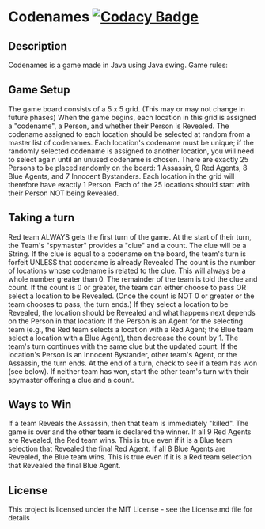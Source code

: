 # Codenames [![Codacy Badge](https://api.codacy.com/project/badge/Grade/04e09bb3541f48a4ada13540bd3c9b02)](https://www.codacy.com/app/Bridgie/Codenames?utm_source=github.com&amp;utm_medium=referral&amp;utm_content=Bridgie/Codenames&amp;utm_campaign=Badge_Grade)

## Description
Codenames is a game made in Java using Java swing. Game rules:
## Game Setup
The game board consists of a 5 x 5 grid. (This may or may not change in future phases)
When the game begins, each location in this grid is assigned a "codename", a Person, and whether their Person is Revealed.
The codename assigned to each location should be selected at random from a master list of codenames. Each location's codename must be unique; if the randomly selected codename is assigned to another location, you will need to select again until an unused codename is chosen.
There are exactly 25 Persons to be placed randomly on the board: 1 Assassin, 9 Red Agents, 8 Blue Agents, and 7 Innocent Bystanders. Each location in the grid will therefore have exactly 1 Person.
Each of the 25 locations should start with their Person NOT being Revealed.
## Taking a turn
Red team ALWAYS gets the first turn of the game.
At the start of their turn, the Team's "spymaster" provides a "clue" and a count.
The clue will be a String. If the clue is equal to a codename on the board, the team's turn is forfeit UNLESS that codename is already Revealed
The count is the number of locations whose codename is related to the clue. This will always be a whole number greater than 0.
The remainder of the team is told the clue and count. If the count is 0 or greater, the team can either choose to pass OR select a location to be Revealed. (Once the count is NOT 0 or greater or the team chooses to pass, the turn ends.) If they select a location to be Revealed, the location should be Revealed and what happens next depends on the Person in that location:
If the Person is an Agent for the selecting team (e.g., the Red team selects a location with a Red Agent; the Blue team select a location with a Blue Agent), then decrease the count by 1. The team's turn continues with the same clue but the updated count.
If the location's Person is an Innocent Bystander, other team's Agent, or the Assassin, the turn ends.
At the end of a turn, check to see if a team has won (see below). If neither team has won, start the other team's turn with their spymaster offering a clue and a count.
## Ways to Win
If a team Reveals the Assassin, then that team is immediately "killed". The game is over and the other team is declared the winner.
If all 9 Red Agents are Revealed, the Red team wins. This is true even if it is a Blue team selection that Revealed the final Red Agent.
If all 8 Blue Agents are Revealed, the Blue team wins. This is true even if it is a Red team selection that Revealed the final Blue Agent.

## License

This project is licensed under the MIT License - see the License.md file for details
